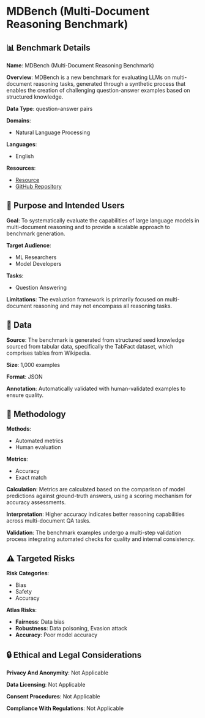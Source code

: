 # MDBench (Multi-Document Reasoning Benchmark)

## 📊 Benchmark Details

**Name**: MDBench (Multi-Document Reasoning Benchmark)

**Overview**: MDBench is a new benchmark for evaluating LLMs on multi-document reasoning tasks, generated through a synthetic process that enables the creation of challenging question-answer examples based on structured knowledge.

**Data Type**: question-answer pairs

**Domains**:
- Natural Language Processing

**Languages**:
- English

**Resources**:
- [Resource](https://huggingface.co/launch/MDBench)
- [GitHub Repository](https://github.com/jpeper/MDBench)

## 🎯 Purpose and Intended Users

**Goal**: To systematically evaluate the capabilities of large language models in multi-document reasoning and to provide a scalable approach to benchmark generation.

**Target Audience**:
- ML Researchers
- Model Developers

**Tasks**:
- Question Answering

**Limitations**: The evaluation framework is primarily focused on multi-document reasoning and may not encompass all reasoning tasks.

## 💾 Data

**Source**: The benchmark is generated from structured seed knowledge sourced from tabular data, specifically the TabFact dataset, which comprises tables from Wikipedia.

**Size**: 1,000 examples

**Format**: JSON

**Annotation**: Automatically validated with human-validated examples to ensure quality.

## 🔬 Methodology

**Methods**:
- Automated metrics
- Human evaluation

**Metrics**:
- Accuracy
- Exact match

**Calculation**: Metrics are calculated based on the comparison of model predictions against ground-truth answers, using a scoring mechanism for accuracy assessments.

**Interpretation**: Higher accuracy indicates better reasoning capabilities across multi-document QA tasks.

**Validation**: The benchmark examples undergo a multi-step validation process integrating automated checks for quality and internal consistency.

## ⚠️ Targeted Risks

**Risk Categories**:
- Bias
- Safety
- Accuracy

**Atlas Risks**:
- **Fairness**: Data bias
- **Robustness**: Data poisoning, Evasion attack
- **Accuracy**: Poor model accuracy

## 🔒 Ethical and Legal Considerations

**Privacy And Anonymity**: Not Applicable

**Data Licensing**: Not Applicable

**Consent Procedures**: Not Applicable

**Compliance With Regulations**: Not Applicable
